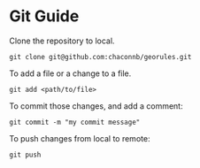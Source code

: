 # Git Guide


Clone the repository to local. 
```console
git clone git@github.com:chaconnb/georules.git
```

To add a file or a change to a file. 
```console
git add <path/to/file>
```

To commit those changes, and add a comment: 
```console
git commit -m "my commit message" 
```

To push changes from local to remote: 
```console
git push
```